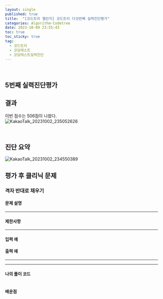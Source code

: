 ```yaml
---
layout: single
published: true
title:  "[코드트리 챌린지] 코드트리 다섯번째 실력진단평가"
categories: Algorithm-Codetree
date: 2023-10-09 23:55:43
toc: true
toc_sticky: true
tag:   
  - 코드트리
  - 코딩테스트
  - 코딩테스트실력진단
---
```

<br>


## 5번째 실력진단평가


## 결과

이번 점수는 506점이 나왔다.  
![KakaoTalk_20231002_235052626](https://github.com/BaxDailyGit/BaxDailyGit.github.io/assets/99312529/120d0e1d-3720-4e55-aa6e-539fecef0160)

<br>

## 진단 요약

![KakaoTalk_20231002_234550389](https://github.com/BaxDailyGit/BaxDailyGit.github.io/assets/99312529/007a5f76-7e84-4b4d-b9c9-e665e1e2bc6c)


## 평가 후 클리닉 문제

### 격자 반대로 채우기

#### 문제 설명



----------------

#### 제한사항




----------------

#### 입력 예



#### 출력 예



----------------



----------------

#### 나의 풀이 코드

```java
```




#### 배운점

